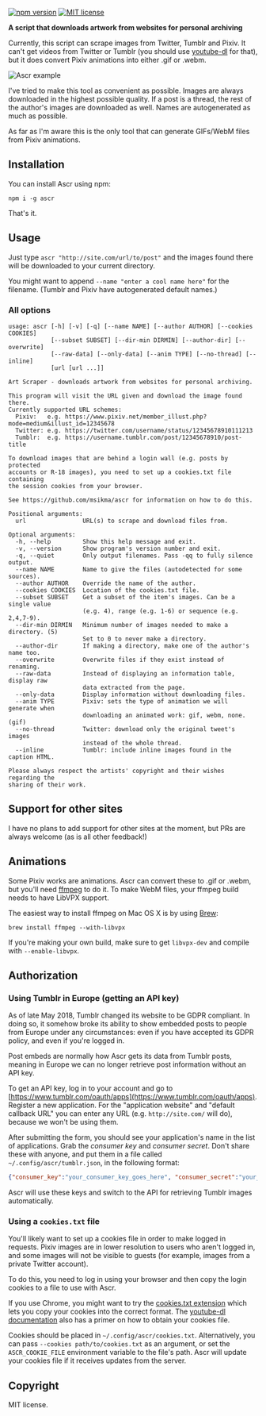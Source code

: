 [![npm version](https://badge.fury.io/js/ascr.svg)](https://badge.fury.io/js/ascr) [![MIT license](https://img.shields.io/badge/license-MIT-brightgreen.svg)](https://opensource.org/licenses/MIT)

**A script that downloads artwork from websites for personal archiving**

Currently, this script can scrape images from Twitter, Tumblr and Pixiv. It can't get videos from Twitter or Tumblr (you should use [youtube-dl](https://rg3.github.io/youtube-dl/) for that), but it does convert Pixiv animations into either .gif or .webm.

![Ascr example](https://i.imgur.com/WzbaHIg.png)

I've tried to make this tool as convenient as possible. Images are always downloaded in the highest possible quality. If a post is a thread, the rest of the author's images are downloaded as well. Names are autogenerated as much as possible.

As far as I'm aware this is the only tool that can generate GIFs/WebM files from Pixiv animations.

## Installation

You can install Ascr using npm:

```
npm i -g ascr
```

That's it.

## Usage

Just type `ascr "http://site.com/url/to/post"` and the images found there will be downloaded to your current directory.

You might want to append `--name "enter a cool name here"` for the filename. (Tumblr and Pixiv have autogenerated default names.)

### All options

```
usage: ascr [-h] [-v] [-q] [--name NAME] [--author AUTHOR] [--cookies COOKIES]
            [--subset SUBSET] [--dir-min DIRMIN] [--author-dir] [--overwrite]
            [--raw-data] [--only-data] [--anim TYPE] [--no-thread] [--inline]
            [url [url ...]]

Art Scraper - downloads artwork from websites for personal archiving.

This program will visit the URL given and download the image found there.
Currently supported URL schemes:
  Pixiv:   e.g. https://www.pixiv.net/member_illust.php?mode=medium&illust_id=12345678
  Twitter: e.g. https://twitter.com/username/status/12345678910111213
  Tumblr:  e.g. https://username.tumblr.com/post/12345678910/post-title

To download images that are behind a login wall (e.g. posts by protected
accounts or R-18 images), you need to set up a cookies.txt file containing
the session cookies from your browser.

See https://github.com/msikma/ascr for information on how to do this.

Positional arguments:
  url                URL(s) to scrape and download files from.

Optional arguments:
  -h, --help         Show this help message and exit.
  -v, --version      Show program's version number and exit.
  -q, --quiet        Only output filenames. Pass -qq to fully silence output.
  --name NAME        Name to give the files (autodetected for some sources).
  --author AUTHOR    Override the name of the author.
  --cookies COOKIES  Location of the cookies.txt file.
  --subset SUBSET    Get a subset of the item's images. Can be a single value
                     (e.g. 4), range (e.g. 1-6) or sequence (e.g. 2,4,7-9).
  --dir-min DIRMIN   Minimum number of images needed to make a directory. (5)
                     Set to 0 to never make a directory.
  --author-dir       If making a directory, make one of the author's name too.
  --overwrite        Overwrite files if they exist instead of renaming.
  --raw-data         Instead of displaying an information table, display raw
                     data extracted from the page.
  --only-data        Display information without downloading files.
  --anim TYPE        Pixiv: sets the type of animation we will generate when
                     downloading an animated work: gif, webm, none. (gif)
  --no-thread        Twitter: download only the original tweet's images
                     instead of the whole thread.
  --inline           Tumblr: include inline images found in the caption HTML.

Please always respect the artists' copyright and their wishes regarding the
sharing of their work.
```

## Support for other sites

I have no plans to add support for other sites at the moment, but PRs are always welcome (as is all other feedback!)

## Animations

Some Pixiv works are animations. Ascr can convert these to .gif or .webm, but you'll need [ffmpeg](https://www.ffmpeg.org/) to do it. To make WebM files, your ffmpeg build needs to have LibVPX support.

The easiest way to install ffmpeg on Mac OS X is by using [Brew](https://brew.sh/):

    brew install ffmpeg --with-libvpx

If you're making your own build, make sure to get `libvpx-dev` and compile with `--enable-libvpx`.

## Authorization

### Using Tumblr in Europe (getting an API key)

As of late May 2018, Tumblr changed its website to be GDPR compliant. In doing so, it somehow broke its ability to show embedded posts to people from Europe under any circumstances: even if you have accepted its GDPR policy, and even if you're logged in.

Post embeds are normally how Ascr gets its data from Tumblr posts, meaning in Europe we can no longer retrieve post information without an API key.

To get an API key, log in to your account and go to [https://www.tumblr.com/oauth/apps](https://www.tumblr.com/oauth/apps). Register a new application. For the "application website" and "default callback URL" you can enter any URL (e.g. `http://site.com/` will do), because we won't be using them.

After submitting the form, you should see your application's name in the list of applications. Grab the *consumer key* and *consumer secret*. Don't share these with anyone, and put them in a file called `~/.config/ascr/tumblr.json`, in the following format:

```json
{"consumer_key":"your_consumer_key_goes_here", "consumer_secret":"your_secret_key_goes_here"}
```

Ascr will use these keys and switch to the API for retrieving Tumblr images automatically.

### Using a `cookies.txt` file

You'll likely want to set up a cookies file in order to make logged in requests. Pixiv images are in lower resolution to users who aren't logged in, and some images will not be visible to guests (for example, images from a private Twitter account).

To do this, you need to log in using your browser and then copy the login cookies to a file to use with Ascr.

If you use Chrome, you might want to try the [cookies.txt extension](https://chrome.google.com/webstore/detail/njabckikapfpffapmjgojcnbfjonfjfg) which lets you copy your cookies into the correct format. The [youtube-dl documentation](https://github.com/rg3/youtube-dl#how-do-i-pass-cookies-to-youtube-dl) also has a primer on how to obtain your cookies file.

Cookies should be placed in `~/.config/ascr/cookies.txt`. Alternatively, you can pass `--cookies path/to/cookies.txt` as an argument, or set the `ASCR_COOKIE_FILE` environment variable to the file's path. Ascr will update your cookies file if it receives updates from the server.

## Copyright

MIT license.
